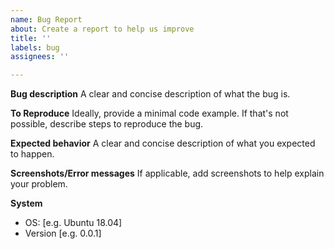 ```yaml
---
name: Bug Report
about: Create a report to help us improve
title: ''
labels: bug
assignees: ''

---
```


**Bug description**
A clear and concise description of what the bug is.

**To Reproduce**
Ideally, provide a minimal code example. If that's not possible, describe steps to reproduce the bug.

**Expected behavior**
A clear and concise description of what you expected to happen.

**Screenshots/Error messages**
If applicable, add screenshots to help explain your problem.

**System**
 - OS: [e.g. Ubuntu 18.04]
 - Version [e.g. 0.0.1]
